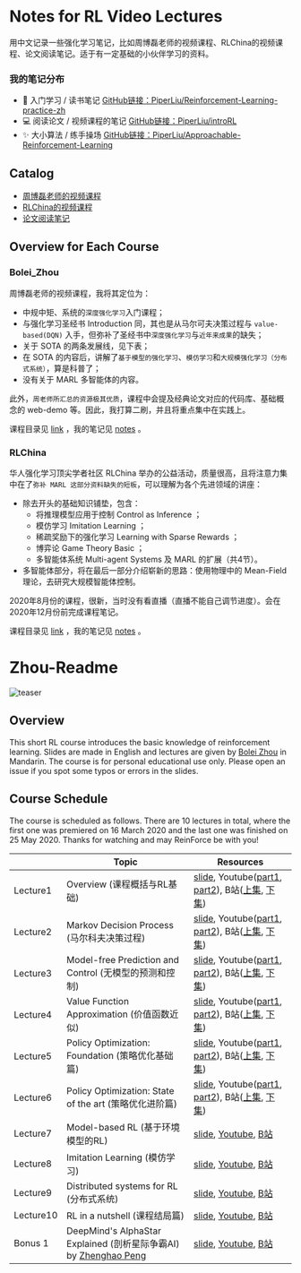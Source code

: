 # Notes for RL Video Lectures
用中文记录一些强化学习笔记，比如周博磊老师的视频课程、RLChina的视频课程、论文阅读笔记。适于有一定基础的小伙伴学习的资料。

### 我的笔记分布
- 🥊 入门学习 / 读书笔记 [GitHub链接：PiperLiu/Reinforcement-Learning-practice-zh](https://github.com/PiperLiu/Reinforcement-Learning-practice-zh)
- 💻 阅读论文 / 视频课程的笔记 [GitHub链接：PiperLiu/introRL](https://github.com/PiperLiu/introRL)
- ✨ 大小算法 / 练手操场 [GitHub链接：PiperLiu/Approachable-Reinforcement-Learning](https://github.com/PiperLiu/Approachable-Reinforcement-Learning)

## Catalog
- [周博磊老师的视频课程](#Bolei_Zhou)
- [RLChina的视频课程](#RLChina)
- [论文阅读笔记](#./papers/README.md)

## Overview for Each Course
### Bolei_Zhou
周博磊老师的视频课程，我将其定位为：
- 中规中矩、系统的`深度强化学习`入门课程；
- 与强化学习圣经书 Introduction 同，其也是从马尔可夫决策过程与 `value-based(DQN)` 入手，但弥补了圣经书中`深度强化学习`与`近年来成果`的缺失；
- 关于 SOTA 的两条发展线，见下表；
- 在 SOTA 的内容后，讲解了`基于模型的强化学习`、`模仿学习`和`大规模强化学习（分布式系统）`，算是科普了；
- 没有关于 MARL 多智能体的内容。

此外，`周老师所汇总的资源极其优质`，课程中会提及经典论文对应的代码库、基础概念的 web-demo 等。因此，我打算二刷，并且将重点集中在实践上。

课程目录见 [link](#Zhou-Readme) ，我的笔记见 [notes](./notes/README.md) 。

### RLChina
华人强化学习顶尖学者社区 RLChina 举办的公益活动，质量很高，且将注意力集中在了`弥补 MARL 这部分资料缺失的短板`，可以理解为各个先进领域的讲座：
- 除去开头的基础知识铺垫，包含：
  - 将推理模型应用于控制 Control as Inference ；
  - 模仿学习 Imitation Learning ；
  - 稀疏奖励下的强化学习 Learning with Sparse Rewards ；
  - 博弈论 Game Theory Basic ；
  - 多智能体系统 Multi-agent Systems 及 MARL 的扩展（共4节）。
- 多智能体部分，将在最后一部分介绍崭新的思路：使用物理中的 Mean-Field 理论，去研究大规模智能体控制。

2020年8月份的课程，很新，当时没有看直播（直播不能自己调节进度）。会在2020年12月份前完成课程笔记。

课程目录见 [link](./RLChina/notes/README.md) ，我的笔记见 [notes](./RLChina/notes/README.md) 。

# Zhou-Readme
![teaser](asset/teaser.png)
## Overview
This short RL course introduces the basic knowledge of reinforcement learning. Slides are made in English and lectures are given by [Bolei Zhou](http://bzhou.ie.cuhk.edu.hk/) in Mandarin. The course is for personal educational use only. Please open an issue if you spot some typos or errors in the slides. 

## Course Schedule
The course is scheduled as follows. There are 10 lectures in total, where the first one was premiered on 16 March 2020 and the last one was finished on 25 May 2020. Thanks for watching and may ReinForce be with you!

|            	  | Topic                                      	  | Resources |
|--------------	|----------------------------------------------	|----------	|
|  Lecture1 	| Overview (课程概括与RL基础)                                   	|[slide](lecture1.pdf), Youtube([part1](https://www.youtube.com/watch?v=IkEF4LpH5Ys), [part2](https://www.youtube.com/watch?v=Qu8CPnnwplM)), B站([上集](https://www.bilibili.com/video/BV1LE411G7Xj/), [下集](https://www.bilibili.com/video/BV1g7411Z7SJ/))  |
|  Lecture2 	| Markov Decision Process (马尔科夫决策过程)                    	| [slide](lecture2.pdf), Youtube([part1](https://www.youtube.com/watch?v=6yE9XiIB3hQ), [part2](https://www.youtube.com/watch?v=MIZbocCu7Sk)), B站([上集](https://www.bilibili.com/video/BV1g7411m7Ms/), [下集](https://www.bilibili.com/video/BV1u7411m7rh/)) |
|  Lecture3 	| Model-free Prediction and Control (无模型的预测和控制)          	|  [slide](lecture3.pdf), Youtube([part1](https://www.youtube.com/watch?v=Duj1U73yHik), [part2](https://www.youtube.com/watch?v=sfkhinBjGGY)), B站([上集](https://www.bilibili.com/video/BV1N7411Q7aJ/), [下集](https://www.bilibili.com/video/BV1N7411Q7M6/)) |
|  Lecture4 	| Value Function Approximation (价值函数近似)               	|[slide](lecture4.pdf), Youtube([part1](https://www.youtube.com/watch?v=YdWsnB-u8PQ), [part2](https://www.youtube.com/watch?v=fGIaFlbBFxk)), B站([上集](https://www.bilibili.com/video/BV11V411f7bi/), [下集](https://www.bilibili.com/video/BV1w54y1d7se/))  |
|  Lecture5 	| Policy Optimization: Foundation (策略优化基础篇)             |[slide](lecture5.pdf), Youtube([part1](https://www.youtube.com/watch?v=ProKaoyduFY), [part2](https://www.youtube.com/watch?v=MWXazkQkTlk)), B站([上集](https://www.bilibili.com/video/BV1fZ4y1x7mp/), [下集](https://www.bilibili.com/video/BV1ia4y1x7Va/))            	|
|  Lecture6 	| Policy Optimization: State of the art (策略优化进阶篇)      	|[slide](lecture6.pdf), Youtube([part1](https://youtu.be/4YIdjLh-MJs), [part2](https://youtu.be/HOpiQWM0PCA)), B站([上集](https://www.bilibili.com/video/BV1s64y1M7AW/), [下集](https://www.bilibili.com/video/BV1EK41157fD/))  |
|  Lecture7 	| Model-based RL (基于环境模型的RL)                             	|[slide](lecture7.pdf), [Youtube](https://youtu.be/2Cy8ZX16pBU), [B站](https://www.bilibili.com/video/BV1hV411d7Sg/)|
|  Lecture8 	| Imitation Learning (模仿学习)                         	|[slide](lecture8.pdf), [Youtube](https://youtu.be/Sqvn6RxU8qk), [B站](https://www.bilibili.com/video/BV17k4y1k7Gu/)           	|
| Lecture9 	| Distributed systems for RL (分布式系统) 	|[slide](lecture9.pdf), [Youtube](https://youtu.be/PyHGeFFfaWk), [B站](https://www.bilibili.com/video/BV1bi4y147Rv/)           	|
| Lecture10 	| RL in a nutshell (课程结局篇)|[slide](lecture10.pdf), [Youtube](https://youtu.be/bDGmKVKAdHg), [B站](https://www.bilibili.com/video/BV1si4y1s7oQ/)           	|
| Bonus 1 	| DeepMind's AlphaStar Explained (剖析星际争霸AI) by [Zhenghao Peng](https://github.com/pengzhenghao)|[slide](lecture_alphastar.pdf), [Youtube](https://youtu.be/5qp0VNC_iOc), [B站](https://www.bilibili.com/video/BV1wa4y1e74G/)           	|
